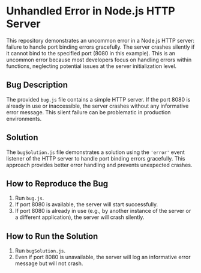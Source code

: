 # Unhandled Error in Node.js HTTP Server

This repository demonstrates an uncommon error in a Node.js HTTP server: failure to handle port binding errors gracefully. The server crashes silently if it cannot bind to the specified port (8080 in this example). This is an uncommon error because most developers focus on handling errors within functions, neglecting potential issues at the server initialization level.

## Bug Description

The provided `bug.js` file contains a simple HTTP server. If the port 8080 is already in use or inaccessible, the server crashes without any informative error message. This silent failure can be problematic in production environments.

## Solution

The `bugSolution.js` file demonstrates a solution using the `'error'` event listener of the HTTP server to handle port binding errors gracefully. This approach provides better error handling and prevents unexpected crashes.

## How to Reproduce the Bug

1.  Run `bug.js`.
2.  If port 8080 is available, the server will start successfully.
3.  If port 8080 is already in use (e.g., by another instance of the server or a different application), the server will crash silently.

## How to Run the Solution

1.  Run `bugSolution.js`.
2.  Even if port 8080 is unavailable, the server will log an informative error message but will not crash.